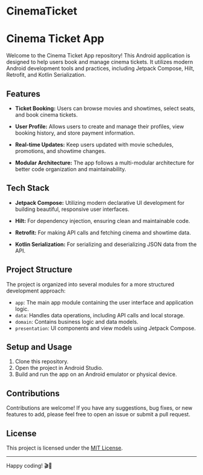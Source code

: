 # CinemaTicket
# Cinema Ticket App

Welcome to the Cinema Ticket App repository! This Android application is designed to help users book and manage cinema tickets. It utilizes modern Android development tools and practices, including Jetpack Compose, Hilt, Retrofit, and Kotlin Serialization.

## Features

- **Ticket Booking:** Users can browse movies and showtimes, select seats, and book cinema tickets.

- **User Profile:** Allows users to create and manage their profiles, view booking history, and store payment information.

- **Real-time Updates:** Keep users updated with movie schedules, promotions, and showtime changes.

- **Modular Architecture:** The app follows a multi-modular architecture for better code organization and maintainability.

## Tech Stack

- **Jetpack Compose:** Utilizing modern declarative UI development for building beautiful, responsive user interfaces.

- **Hilt:** For dependency injection, ensuring clean and maintainable code.

- **Retrofit:** For making API calls and fetching cinema and showtime data.

- **Kotlin Serialization:** For serializing and deserializing JSON data from the API.

## Project Structure

The project is organized into several modules for a more structured development approach:

- `app`: The main app module containing the user interface and application logic.
- `data`: Handles data operations, including API calls and local storage.
- `domain`: Contains business logic and data models.
- `presentation`: UI components and view models using Jetpack Compose.

## Setup and Usage

1. Clone this repository.
2. Open the project in Android Studio.
3. Build and run the app on an Android emulator or physical device.

## Contributions

Contributions are welcome! If you have any suggestions, bug fixes, or new features to add, please feel free to open an issue or submit a pull request.

## License

This project is licensed under the [MIT License](LICENSE).

---

Happy coding! 🎬🍿
